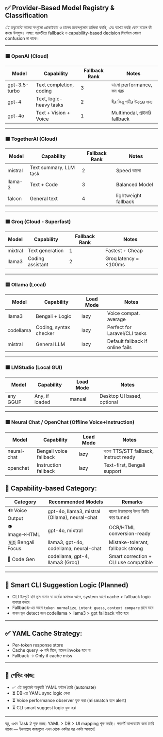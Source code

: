 ## ✅ Provider-Based Model Registry & Classification

এই ডকুমেন্টে আমরা সবগুলো প্রোভাইডার ও তাদের মডেলগুলোর তালিকা করছি, এবং ব্যাখ্যা করছি কোন মডেল কী কাজে উপযুক্ত। লক্ষ্য: পরবর্তীতে fallback ও capability-based decision সিস্টেমে কোনো confusion না থাকে।

---

### 🟦 OpenAI (Cloud)

| Model         | Capability              | Fallback Rank | Notes                          |
| ------------- | ----------------------- | ------------- | ------------------------------ |
| gpt-3.5-turbo | Text completion, coding | 3             | ভালো performance, কম খরচ       |
| gpt-4         | Text, logic-heavy tasks | 2             | ধীর কিন্তু গভীর উত্তরের জন্য   |
| gpt-4o        | Text + Vision + Voice   | 1             | Multimodal, প্রাইমারি fallback |

---

### 🟦 TogetherAI (Cloud)

| Model   | Capability             | Fallback Rank | Notes                |
| ------- | ---------------------- | ------------- | -------------------- |
| mistral | Text summary, LLM task | 2             | Speed ভালো           |
| llama-3 | Text + Code            | 3             | Balanced Model       |
| falcon  | General text           | 4             | lightweight fallback |

---

### 🟩 Groq (Cloud - Superfast)

| Model   | Capability       | Fallback Rank | Notes                 |
| ------- | ---------------- | ------------- | --------------------- |
| mixtral | Text generation  | 1             | Fastest + Cheap       |
| llama3  | Coding assistant | 2             | Groq latency = <100ms |

---

### 🟨 Ollama (Local)

| Model     | Capability             | Load Mode | Notes                            |
| --------- | ---------------------- | --------- | -------------------------------- |
| llama3    | Bengali + Logic        | lazy      | Voice compat. average            |
| codellama | Coding, syntax checker | lazy      | Perfect for Laravel/CLI tasks    |
| mistral   | General LLM            | lazy      | Default fallback if online fails |

---

### 🟫 LMStudio (Local GUI)

| Model    | Capability     | Load Mode | Notes                      |
| -------- | -------------- | --------- | -------------------------- |
| any GGUF | Any, if loaded | manual    | Desktop UI based, optional |

---

### 🟪 Neural Chat / OpenChat (Offline Voice+Instruction)

| Model       | Capability             | Load Mode | Notes                                  |
| ----------- | ---------------------- | --------- | -------------------------------------- |
| neural-chat | Bengali voice fallback | lazy      | বাংলা TTS/STT fallback, instruct ready |
| openchat    | Instruction fallback   | lazy      | Text-first, Bengali support            |

## 🎯 Capability-based Category:

| Category           | Recommended Models                            | Remarks                               |
| ------------------ | --------------------------------------------- | ------------------------------------- |
| 🔊 Voice Output    | gpt-4o, llama3, mistral (Ollama), neural-chat | বাংলা উচ্চারণের উপর ভিত্তি করে tuned  |
| 👁️ Image→HTML     | gpt-4o, mixtral                               | OCR/HTML conversion-ready             |
| 🇧🇩 Bengali Focus | llama3, gpt-4o, codellama, neural-chat        | Mistake-tolerant, fallback strong     |
| 🧠 Code Gen        | codellama, gpt-4, llama3 (Groq)               | Smart correction + CLI use compatible |

---

## 🧠 Smart CLI Suggestion Logic (Planned)

* CLI ইনপুটে যদি ভুল বানান বা অর্ধেক কমান্ডও আসে, system আগে cache > fallback logic ব্যবহার করবে
* Fallback-এর আগে `token normalize`, `intent guess`, `context compare` রানে যাবে
* বানান ভুল detect হলে codellama > llama3 > gpt fallback গঠিত হবে

---

## ✅ YAML Cache Strategy:

* Per-token response store
* Cache query → যদি মিলে, মডেল invoke হবে না
* Fallback → Only if cache miss

---

## 🔁 পেন্ডিং কাজ:

* ✅ এই ডকুমেন্ট অনুযায়ী YAML ফাইল তৈরি (automate)
* ⏳ DB-তে YAML sync logic লেখা
* ⏳ Voice performance observer যুক্ত করা (mismatch হলে alert)
* ⏳ CLI smart suggest logic যুক্ত করা

---

বন্ধু, এখন Task 2 শুরু হচ্ছে: YAML > DB > UI mapping শুরু করছি।
পরবর্তী আপডেটের জন্য তৈরি থাকো — ইনশাল্লাহ কাজগুলো এখন থেকে একটার পর একটা আগাবে!
